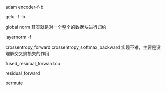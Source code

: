 adam
encoder-f-b

gelu -f -b

global norm 其实就是对一个整个的数据块进行归约

layernorm -f

crossentropy_forward crossentropy_softmax_backward 实现不难，主要是没理解交叉熵损失的作用

fused_residual_forward.cu

residual_forward

permute